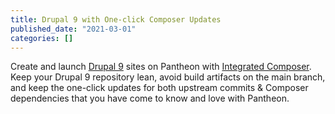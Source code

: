 ```yaml
---
title: Drupal 9 with One-click Composer Updates
published_date: "2021-03-01"
categories: []
---
```

Create and launch [Drupal 9](/drupal) sites on Pantheon with [Integrated Composer](/guides/integrated-composer/one-click-updates). Keep your Drupal 9 repository lean, avoid build artifacts on the main branch, and keep the one-click updates for both upstream commits & Composer dependencies that you have come to know and love with Pantheon.
